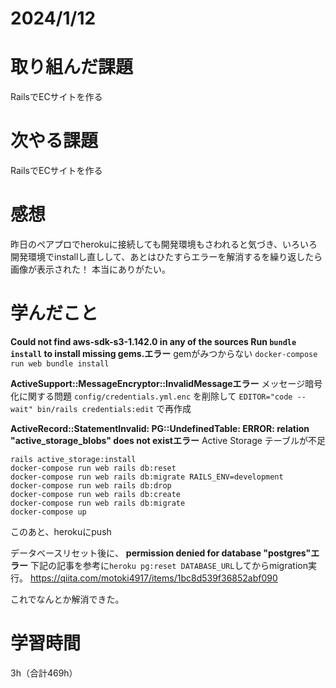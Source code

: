 # 2024/1/12
# 取り組んだ課題
RailsでECサイトを作る

# 次やる課題
RailsでECサイトを作る

# 感想
昨日のペアプロでherokuに接続しても開発環境もさわれると気づき、いろいろ開発環境でinstallし直しして、あとはひたすらエラーを解消するを繰り返したら画像が表示された！
本当にありがたい。

# 学んだこと

**Could not find aws-sdk-s3-1.142.0 in any of the sources
Run `bundle install` to install missing gems.エラー**
gemがみつからない
`docker-compose run web bundle install`

**ActiveSupport::MessageEncryptor::InvalidMessageエラー**
メッセージ暗号化に関する問題
`config/credentials.yml.enc` を削除して `EDITOR="code --wait" bin/rails credentials:edit` で再作成

**ActiveRecord::StatementInvalid: PG::UndefinedTable: ERROR:  relation "active_storage_blobs" does not existエラー**
Active Storage テーブルが不足

```
rails active_storage:install
docker-compose run web rails db:reset
docker-compose run web rails db:migrate RAILS_ENV=development
docker-compose run web rails db:drop
docker-compose run web rails db:create
docker-compose run web rails db:migrate
docker-compose up
```
このあと、herokuにpush

データベースリセット後に、
**permission denied for database "postgres"エラー**
下記の記事を参考に`heroku pg:reset DATABASE_URL`してからmigration実行。
https://qiita.com/motoki4917/items/1bc8d539f36852abf090

これでなんとか解消できた。

# 学習時間
3h（合計469h）
